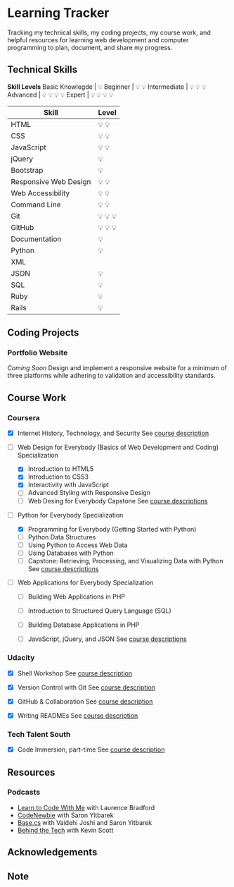 # Learning Tracker

Tracking my technical skills, my coding projects, my course work, and helpful resources for learning web development and computer programming to plan, document, and share my progress.


## Technical Skills

**Skill Levels**
Basic Knowlegde | :bulb:
Beginner        | :bulb: :bulb:
Intermediate    | :bulb: :bulb: :bulb:
Advanced        | :bulb: :bulb: :bulb: :bulb:
Expert          | :bulb: :bulb: :bulb: :bulb:

Skill | Level
--- | ---
HTML | :bulb: :bulb:
CSS | :bulb: :bulb:
JavaScript | :bulb: :bulb:
jQuery | :bulb:
Bootstrap | :bulb:
Responsive Web Design | :bulb: :bulb:
Web Accessibility | :bulb: :bulb:
Command Line | :bulb: :bulb:
Git | :bulb: :bulb: :bulb:
GitHub | :bulb: :bulb: :bulb:
Documentation | :bulb:
Python | :bulb:
XML | 
JSON | :bulb:
SQL | :bulb:
Ruby | :bulb:
Rails | :bulb:


## Coding Projects

### Portfolio Website

*Coming Soon*
Design and implement a responsive website for a minimum of three platforms while adhering to validation and accessibility standards.


## Course Work

### Coursera

- [x] Internet History, Technology, and Security
See [course description](https://www.coursera.org/learn/internet-history)

- [ ] Web Design for Everybody (Basics of Web Development and Coding) Specialization
  - [X] Introduction to HTML5
  - [X] Introduction to CSS3
  - [X] Interactivity with JavaScript
  - [ ] Advanced Styling with Responsive Design
  - [ ] Web Desing for Everybody Capstone
See [course descriptions](https://www.coursera.org/specializations/web-design)

- [ ] Python for Everybody Specialization
  - [X] Programming for Everybody (Getting Started with Python)
  - [ ] Python Data Structures
  - [ ] Using Python to Access Web Data
  - [ ] Using Databases with Python
  - [ ] Capstone: Retrieving, Processing, and Visualizing Data with Python
See [course descriptions](https://www.coursera.org/courses?query=python%20for%20everybody)

- [ ] Web Applications for Everybody Specialization
  - [ ] Building Web Applications in PHP
  - [ ] Introduction to Structured Query Language (SQL)
  - [ ] Building Database Applications in PHP
  - [ ] JavaScript, jQuery, and JSON
See [course descriptions](https://www.coursera.org/specializations/web-applications)


### Udacity

- [X] Shell Workshop
See [course description](https://www.udacity.com/course/shell-workshop--ud206)

- [X] Version Control with Git
See [course description](https://www.udacity.com/course/version-control-with-git--ud123)

- [X] GitHub & Collaboration
See [course description](https://www.udacity.com/course/github-collaboration--ud456)

- [X] Writing READMEs
See [course description](https://www.udacity.com/course/writing-readmes--ud777)


### Tech Talent South

- [X] Code Immersion, part-time
See [course description](https://www.techtalentsouth.com/courses/code-immersion/)


## Resources

### Podcasts

- [Learn to Code With Me](https://learntocodewith.me/podcast/) with Laurence Bradford
- [CodeNewbie](https://www.codenewbie.org/podcast) with Saron Yitbarek
- [Base.cs](https://www.codenewbie.org/basecs) with Vaidehi Joshi and Saron Yitbarek
- [Behind the Tech](https://behindthetech.libsynpro.com) with Kevin Scott


## Acknowledgements 

## Note